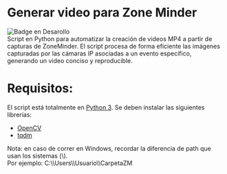 # Generar video para Zone Minder
![Badge en Desarollo](https://img.shields.io/badge/STATUS-TERMINADO-green)<br>
Script en Python para automatizar la creación de videos MP4 a partir de capturas de ZoneMinder. El script procesa de forma eficiente las imágenes capturadas por las cámaras IP asociadas a un evento específico, generando un video conciso y reproducible.

# Requisitos:
El script está totalmente en [Python 3](https://www.python.org/). Se deben instalar las siguientes librerías:
* [OpenCV](https://pypi.org/project/opencv-python/)
* [tqdm](https://pypi.org/project/tqdm/)

Nota: en caso de correr en Windows, recordar la diferencia de path que usan los sistemas (\\).<br>
Por ejemplo: C:\\\\Users\\\\Usuario\\\\CarpetaZM

